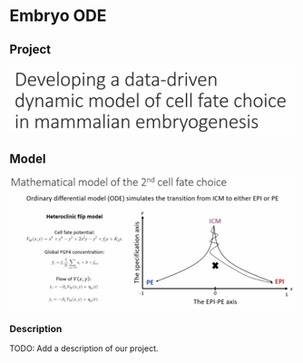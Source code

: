 # Embryo ODE

## Project

![Title](./images/title.png)

## Model

![Model](./images/model.png)

### Description

TODO: Add a description of our project.
